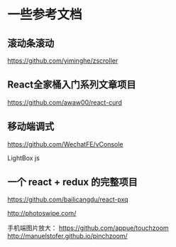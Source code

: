 # 一些参考文档

## 滚动条滚动
https://github.com/yiminghe/zscroller

## React全家桶入门系列文章项目
https://github.com/awaw00/react-curd

## 移动端调式
https://github.com/WechatFE/vConsole

LightBox js

## 一个 react + redux 的完整项目
https://github.com/bailicangdu/react-pxq

http://photoswipe.com/


手机端图片放大： https://github.com/appue/touchzoom
http://manuelstofer.github.io/pinchzoom/
